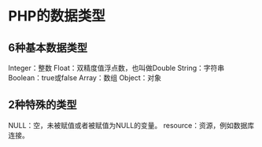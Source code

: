 # PHP的数据类型

## 6种基本数据类型

Integer：整数
Float：双精度值浮点数，也叫做Double
String：字符串
Boolean：true或false
Array：数组
Object：对象

## 2种特殊的类型

NULL：空，未被赋值或者被赋值为NULL的变量。
resource：资源，例如数据库连接。